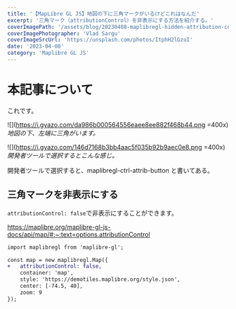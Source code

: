 ```yaml
---
title: '【MapLibre GL JS】地図の下に三角マークがいるけどこれはなんだ'
excerpt: '三角マーク（attributionControl）を非表示にする方法を紹介する。'
coverImagePath: '/assets/blog/20230408-maplibregl-hidden-attribution-control/cover.jpg'
coverImagePhotographer: 'Vlad Sargu'
coverImageSrcUrl: 'https://unsplash.com/photos/ItphH2lGzuI'
date: '2023-04-08'
category: 'Maplibre GL JS'
---
```


# 本記事について

これです。

![](https://i.gyazo.com/da986b000564556eaee8ee882f468b44.png =400x)_地図の下、左端に三角がいます。_

![](https://i.gyazo.com/146d7168b3bb4aac5f035b92b9aec0e8.png =400x)_開発者ツールで選択するとこんな感じ。_

開発者ツールで選択すると、maplibregl-ctrl-attrib-button と書いてある。

## 三角マークを非表示にする

`attributionControl: false`で非表示にすることができます。

https://maplibre.org/maplibre-gl-js-docs/api/map/#:~:text=options.attributionControl

```diff js
import maplibregl from 'maplibre-gl';

const map = new maplibregl.Map({
+   attributionControl: false,
    container: 'map',
    style: 'https://demotiles.maplibre.org/style.json',
    center: [-74.5, 40],
    zoom: 9
});
```
